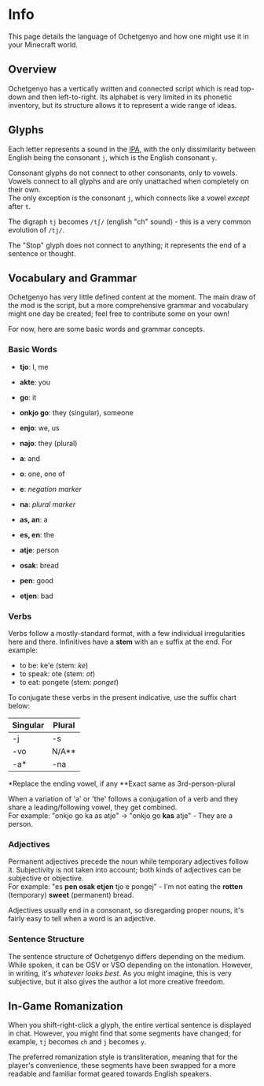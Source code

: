 # Info

This page details the language of Ochetgenyo and how one might use it in your Minecraft world.

## Overview

Ochetgenyo has a vertically written and connected script which is read top-down and then left-to-right. Its alphabet is very limited in its phonetic inventory, but its structure allows it to represent a wide range of ideas.

## Glyphs

Each letter represents a sound in the [IPA](https://en.wikipedia.org/wiki/International_Phonetic_Alphabet), with the only dissimilarity between English being the consonant `j`, which is the English consonant `y`.

Consonant glyphs do not connect to other consonants, only to vowels. Vowels connect to all glyphs and are only unattached when completely on their own.<br>
The only exception is the consonant `j`, which connects like a vowel *except* after `t`.

The digraph `tj` becomes `/tʃ/` (english "ch" sound) - this is a very common evolution of `/tj/`.

The "Stop" glyph does not connect to anything; it represents the end of a sentence or thought.

## Vocabulary and Grammar

Ochetgenyo has very little defined content at the moment. The main draw of the mod is the script, but a more comprehensive grammar and vocabulary might one day be created; feel free to contribute some on your own!

For now, here are some basic words and grammar concepts.

### Basic Words

- **tjo**: I, me
- **akte**: you
- **go**: it
- **onkjo go**: they (singular), someone
- **enjo**: we, us
- **najo**: they (plural)

- **a**: and
- **o**: one, one of
- **e**: *negation marker*

- **na**: *plural marker*
- **as, an**: a
- **es, en**: the

- **atje**: person
- **osak**: bread

- **pen**: good
- **etjen**: bad

### Verbs

Verbs follow a mostly-standard format, with a few individual irregularities here and there. Infinitives have a **stem** with an `e` suffix at the end. For example:
- to be: ke'e (stem: *ke*)
- to speak: ote (stem: *ot*)
- to eat: pongete (stem: *ponget*)

To conjugate these verbs in the present indicative, use the suffix chart below:

| Singular | Plural |
|----------|--------|
| -j       | -s     |
| -vo      | N/A**  |
| -a*      | -na    |

*Replace the ending vowel, if any
**Exact same as 3rd-person-plural

When a variation of 'a' or 'the' follows a conjugation of a verb and they share a leading/following vowel, they get combined.<br>
For example: "onkjo go ka as atje" -> "onkjo go **kas** atje" - They are a person.

### Adjectives

Permanent adjectives precede the noun while temporary adjectives follow it. Subjectivity is not taken into account; both kinds of adjectives can be subjective or objective.<br>
For example: "es **pen osak etjen** tjo e pongej" - I'm not eating the __rotten__ (temporary) __sweet__ (permanent) bread.

Adjectives usually end in a consonant, so disregarding proper nouns, it's fairly easy to tell when a word is an adjective.

### Sentence Structure

The sentence structure of Ochetgenyo differs depending on the medium. While spoken, it can be OSV or VSO depending on the intonation. However, in writing, it's *whatever looks best*. As you might imagine, this is very subjective, but it also gives the author a lot more creative freedom.

## In-Game Romanization

When you shift-right-click a glyph, the entire vertical sentence is displayed in chat. However, you might find that some segments have changed; for example, `tj` becomes `ch` and `j` becomes `y`.

The preferred romanization style is transliteration, meaning that for the player's convenience, these segments have been swapped for a more readable and familiar format geared towards English speakers.
